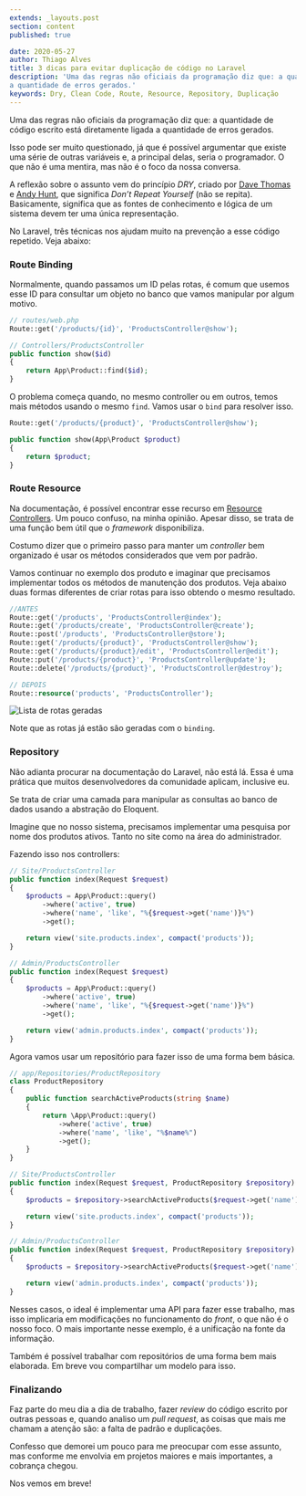 ```yaml
---
extends: _layouts.post
section: content
published: true

date: 2020-05-27
author: Thiago Alves
title: 3 dicas para evitar duplicação de código no Laravel
description: 'Uma das regras não oficiais da programação diz que: a quantidade de código escrito está diretamente ligada
a quantidade de erros gerados.'
keywords: Dry, Clean Code, Route, Resource, Repository, Duplicação
---
```


Uma das regras não oficiais da programação diz que: a quantidade de código escrito está diretamente ligada a quantidade
de erros gerados.

Isso pode ser muito questionado, já que é possível argumentar que existe uma série de outras variáveis e, a principal
delas, seria o programador. O que não é uma mentira, mas não é o foco da nossa conversa.

A reflexão sobre o assunto vem do princípio _DRY_, criado
por [Dave Thomas](https://en.wikipedia.org/wiki/Dave_Thomas_(programmer))
e [Andy Hunt](https://en.wikipedia.org/wiki/Andy_Hunt_(author)), que significa _Don’t Repeat Yourself_ (não se repita).
Basicamente, significa que as fontes de conhecimento e lógica de um sistema devem ter uma única representação.

No Laravel, três técnicas nos ajudam muito na prevenção a esse código repetido. Veja abaixo:

### Route Binding

Normalmente, quando passamos um ID pelas rotas, é comum que usemos esse ID para consultar um objeto no banco que vamos
manipular por algum motivo.

```php
// routes/web.php
Route::get('/products/{id}', 'ProductsController@show');

// Controllers/ProductsController
public function show($id)
{
    return App\Product::find($id);
}
```

O problema começa quando, no mesmo controller ou em outros, temos mais métodos usando o mesmo `find`. Vamos usar
o `bind` para resolver isso.

```php
Route::get('/products/{product}', 'ProductsController@show');

public function show(App\Product $product)
{
    return $product;
}
```

### Route Resource

Na documentação, é possível encontrar esse recurso
em [Resource Controllers](https://laravel.com/docs/controllers#resource-controllers). Um pouco confuso, na minha
opinião. Apesar disso, se trata de uma função bem útil que o _framework_ disponibiliza.

Costumo dizer que o primeiro passo para manter um _controller_ bem organizado é usar os métodos considerados que vem por
padrão.

Vamos continuar no exemplo dos produto e imaginar que precisamos implementar todos os métodos de manutenção dos
produtos. Veja abaixo duas formas diferentes de criar rotas para isso obtendo o mesmo resultado.

```php
//ANTES
Route::get('/products', 'ProductsController@index');
Route::get('/products/create', 'ProductsController@create');
Route::post('/products', 'ProductsController@store');
Route::get('/products/{product}', 'ProductsController@show');
Route::get('/products/{product}/edit', 'ProductsController@edit');
Route::put('/products/{product}', 'ProductsController@update');
Route::delete('/products/{product}', 'ProductsController@destroy');

// DEPOIS
Route::resource('products', 'ProductsController');
```

<img src="/assets/images/post-dont-repeat-yourself/route-list.png" alt="Lista de rotas geradas"/>

Note que as rotas já estão são geradas com o `binding`.

### Repository

Não adianta procurar na documentação do Laravel, não está lá. Essa é uma prática que muitos desenvolvedores da
comunidade aplicam, inclusive eu.

Se trata de criar uma camada para manipular as consultas ao banco de dados usando a abstração do Eloquent.

Imagine que no nosso sistema, precisamos implementar uma pesquisa por nome dos produtos ativos. Tanto no site como na
área do administrador.

Fazendo isso nos controllers:

```php
// Site/ProductsController
public function index(Request $request)
{
    $products = App\Product::query()
        ->where('active', true)
        ->where('name', 'like', "%{$request->get('name')}%")
        ->get();

    return view('site.products.index', compact('products'));
}

// Admin/ProductsController
public function index(Request $request)
{
    $products = App\Product::query()
        ->where('active', true)
        ->where('name', 'like', "%{$request->get('name')}%")
        ->get();

    return view('admin.products.index', compact('products'));
}
```

Agora vamos usar um repositório para fazer isso de uma forma bem básica.

```php
// app/Repositories/ProductRepository
class ProductRepository
{
    public function searchActiveProducts(string $name)
    {
        return \App\Product::query()
            ->where('active', true)
            ->where('name', 'like', "%$name%")
            ->get();
    }
}

// Site/ProductsController
public function index(Request $request, ProductRepository $repository)
{
    $products = $repository->searchActiveProducts($request->get('name'));

    return view('site.products.index', compact('products'));
}

// Admin/ProductsController
public function index(Request $request, ProductRepository $repository)
{
    $products = $repository->searchActiveProducts($request->get('name'));

    return view('admin.products.index', compact('products'));
}
```

Nesses casos, o ideal é implementar uma API para fazer esse trabalho, mas isso implicaria em modificações no
funcionamento do _front_, o que não é o nosso foco. O mais importante nesse exemplo, é a unificação na fonte da
informação.

Também é possível trabalhar com repositórios de uma forma bem mais elaborada. Em breve vou compartilhar um modelo para
isso.

### Finalizando

Faz parte do meu dia a dia de trabalho, fazer _review_ do código escrito por outras pessoas e, quando analiso um _pull
request_, as coisas que mais me chamam a atenção são: a falta de padrão e duplicações.

Confesso que demorei um pouco para me preocupar com esse assunto, mas conforme me envolvia em projetos maiores e mais
importantes, a cobrança chegou.

Nos vemos em breve!

